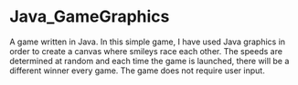 # Java_GameGraphics
A game written in Java. In this simple game, I have used Java graphics in order to create a canvas where smileys race each other. The speeds are determined at random and each time the game is launched, there will be a different winner every game. The game does not require user input. 

